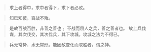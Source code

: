 >求上者得中，求中者得下，求下者必败。

>知已知彼，百战不殆。

>是故百战百胜，非善之善也﹔ 
不战而屈人之兵，善之善者也。 
故上兵伐谋，其次伐交，其次伐兵，其下攻城。攻城之法为不得已。

>兵无常势，水无常形。能因敌变化而取胜者，谓之神。
